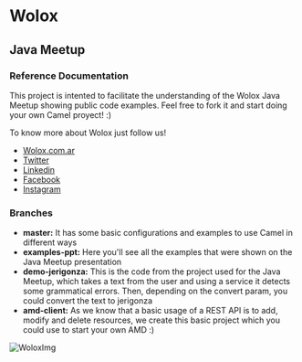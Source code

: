 # Wolox

## Java Meetup

### Reference Documentation
This project is intented to facilitate the understanding of the Wolox Java Meetup showing public code examples. Feel free to fork it and start doing your own Camel proyect! :)

To know more about Wolox just follow us!
* [Wolox.com.ar](https://www.wolox.com.ar/)
* [Twitter](https://twitter.com/wolox)
* [Linkedin](https://ar.linkedin.com/company/wolox)
* [Facebook](https://es-la.facebook.com/woloxsoftware/)
* [Instagram](https://www.instagram.com/wolox)


### Branches
- **master:** It has some basic configurations and examples to use Camel in different ways
- **examples-ppt:** Here you'll see all the examples that were shown on the Java Meetup presentation
- **demo-jerigonza:** This is the code from the project used for the Java Meetup, which takes a text from the user and using a service it detects some grammatical errors. Then, depending on the convert param, you could convert the text to jerigonza
- **amd-client:** As we know that a basic usage of a REST API is to add, modify and delete resources, we create this basic project which you could use to start your own AMD :)

![WoloxImg](https://drive.google.com/open?id=1_6Mifd7WcrUl4To7qGG19YLwxxpEocV0)
